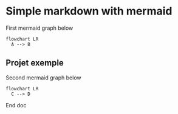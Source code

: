 # Simple markdown with mermaid 

First mermaid graph below

```mermaid
flowchart LR
  A --> B
```
## Projet exemple

Second mermaid graph below

```mermaid
flowchart LR
  C --> D
```
End doc
